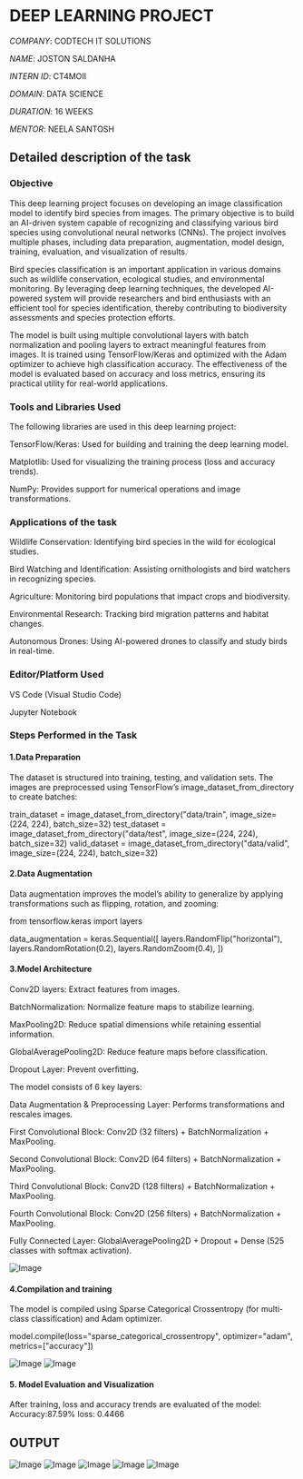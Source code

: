 # DEEP LEARNING PROJECT

*COMPANY*: CODTECH IT SOLUTIONS

*NAME*: JOSTON SALDANHA

*INTERN ID*: CT4MOII

*DOMAIN*: DATA SCIENCE

*DURATION*: 16 WEEKS

*MENTOR*: NEELA SANTOSH

## Detailed description of the task

### Objective

This deep learning project focuses on developing an image classification model to identify bird species from images. The primary objective is to build an AI-driven system capable of recognizing and classifying various bird species using convolutional neural networks (CNNs). The project involves multiple phases, including data preparation, augmentation, model design, training, evaluation, and visualization of results.

Bird species classification is an important application in various domains such as wildlife conservation, ecological studies, and environmental monitoring. By leveraging deep learning techniques, the developed AI-powered system will provide researchers and bird enthusiasts with an efficient tool for species identification, thereby contributing to biodiversity assessments and species protection efforts.

The model is built using multiple convolutional layers with batch normalization and pooling layers to extract meaningful features from images. It is trained using TensorFlow/Keras and optimized with the Adam optimizer to achieve high classification accuracy. The effectiveness of the model is evaluated based on accuracy and loss metrics, ensuring its practical utility for real-world applications.

### Tools and Libraries Used

The following libraries are used in this deep learning project:

TensorFlow/Keras: Used for building and training the deep learning model.

Matplotlib: Used for visualizing the training process (loss and accuracy trends).

NumPy: Provides support for numerical operations and image transformations.

### Applications of the task

Wildlife Conservation: Identifying bird species in the wild for ecological studies.

Bird Watching and Identification: Assisting ornithologists and bird watchers in recognizing species.

Agriculture: Monitoring bird populations that impact crops and biodiversity.

Environmental Research: Tracking bird migration patterns and habitat changes.

Autonomous Drones: Using AI-powered drones to classify and study birds in real-time.

### Editor/Platform Used

VS Code (Visual Studio Code)

Jupyter Notebook


### Steps Performed in the Task

#### 1.Data Preparation

The dataset is structured into training, testing, and validation sets. The images are preprocessed using TensorFlow’s image_dataset_from_directory to create batches:

train_dataset = image_dataset_from_directory("data/train", image_size=(224, 224), batch_size=32)
test_dataset = image_dataset_from_directory("data/test", image_size=(224, 224), batch_size=32)
valid_dataset = image_dataset_from_directory("data/valid", image_size=(224, 224), batch_size=32)

#### 2.Data Augmentation

Data augmentation improves the model’s ability to generalize by applying transformations such as flipping, rotation, and zooming:

from tensorflow.keras import layers

data_augmentation = keras.Sequential([
    layers.RandomFlip("horizontal"),
    layers.RandomRotation(0.2),
    layers.RandomZoom(0.4),
])

#### 3.Model Architecture

Conv2D layers: Extract features from images.

BatchNormalization: Normalize feature maps to stabilize learning.

MaxPooling2D: Reduce spatial dimensions while retaining essential information.

GlobalAveragePooling2D: Reduce feature maps before classification.

Dropout Layer: Prevent overfitting.

The model consists of 6 key layers:

Data Augmentation & Preprocessing Layer: Performs transformations and rescales images.

First Convolutional Block: Conv2D (32 filters) + BatchNormalization + MaxPooling.

Second Convolutional Block: Conv2D (64 filters) + BatchNormalization + MaxPooling.

Third Convolutional Block: Conv2D (128 filters) + BatchNormalization + MaxPooling.

Fourth Convolutional Block: Conv2D (256 filters) + BatchNormalization + MaxPooling.

Fully Connected Layer: GlobalAveragePooling2D + Dropout + Dense (525 classes with softmax activation).

![Image](https://github.com/user-attachments/assets/bb3bfdeb-82e4-47ff-8ef3-5fd8b252f02a)


#### 4.Compilation and training

The model is compiled using Sparse Categorical Crossentropy (for multi-class classification) and Adam optimizer.

model.compile(loss="sparse_categorical_crossentropy",
              optimizer="adam",
              metrics=["accuracy"])

![Image](https://github.com/user-attachments/assets/cdbe3aa3-8869-4223-b4be-224423978779)
![Image](https://github.com/user-attachments/assets/a4001045-2616-4e4f-b792-0bb60b1b37db)

#### 5. Model Evaluation and Visualization

After training, loss and accuracy trends are evaluated of the model:
Accuracy:87.59% 
loss: 0.4466


## OUTPUT 


![Image](https://github.com/user-attachments/assets/e8da0e47-8037-419d-909a-af67bf563b25)
![Image](https://github.com/user-attachments/assets/1833b913-5137-479f-8da8-c4ad65a69a9f)
![Image](https://github.com/user-attachments/assets/1d72d11b-7ed7-4719-990d-cbf1acfdb7ae)
![Image](https://github.com/user-attachments/assets/f4872c3c-0ab6-4253-bc9f-28fb3040c627)
![Image](https://github.com/user-attachments/assets/05e65c05-f244-4982-94b3-6affa3f83ef3)